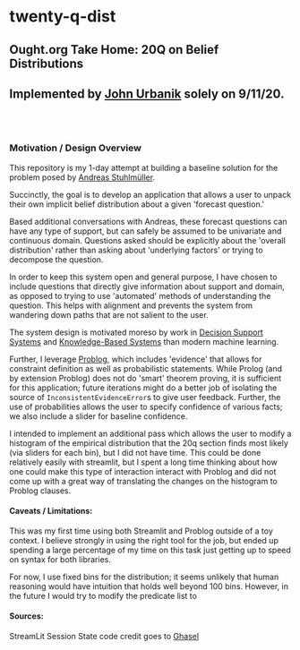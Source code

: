 # twenty-q-dist
## Ought.org Take Home: 20Q on Belief Distributions
## Implemented by [John Urbanik](https://github.com/johnurbanik) solely on 9/11/20.

<br><br>

### Motivation / Design Overview

This repository is my 1-day attempt at building a baseline solution for the problem posed by [Andreas Stuhlmüller](https://gist.github.com/stuhlmueller/2e3d6a5af0e4b9dec74d2f2c1f6c8a2d).

Succinctly, the goal is to develop an application that allows a user to unpack their own implicit belief distribution about a given 'forecast question.'

Based additional conversations with Andreas, these forecast questions can have any type of support, but can safely be assumed to be univariate and continuous domain. Questions asked should be explicitly about the 'overall distribution' rather than asking about 'underlying factors' or trying to decompose the question.

In order to keep this system open and general purpose, I have chosen to include questions that directly give information about support and domain, as opposed to trying to use 'automated' methods of understanding the question. This helps with alignment and prevents the system from wandering down paths that are not salient to the user.

The system design is motivated moreso by work in [Decision Support Systems](https://dspace.mit.edu/handle/1721.1/47172) and [Knowledge-Based Systems](https://www.reidgsmith.com/Knowledge-Based_Systems_-_Concepts_Techniques_Examples_08-May-1985.pdf) than modern machine learning.

Further, I leverage [Problog](https://problog.readthedocs.io/), which includes 'evidence' that allows for constraint definition as well as probabilistic statements. While Prolog (and by extension Problog) does not do 'smart' theorem proving, it is sufficient for this application; future iterations might do a better job of isolating the source of `InconsistentEvidenceError`s to give user feedback. Further, the use of probabilities allows the user to specify confidence of various facts; we also include a slider for baseline confidence.

I intended to implement an additional pass which allows the user to modify a histogram of the empirical distribution that the 20q section finds most likely (via sliders for each bin), but I did not have time. This could be done relatively easily with streamlit, but I spent a long time thinking about how one could make this type of interaction interact with Problog and did not come up with a great way of translating the changes on the histogram to Problog clauses.


#### Caveats / Limitations:

This was my first time using both Streamlit and Problog outside of a toy context. I believe strongly in using the right tool for the job, but ended up spending a large percentage of my time on this task just getting up to speed on syntax for both libraries.

For now, I use fixed bins for the distribution; it seems unlikely that human reasoning would have intuition that holds well beyond 100 bins. However, in the future I would try to modify the predicate list to


#### Sources:

StreamLit Session State code credit goes to [Ghasel](https://gist.github.com/Ghasel/0aba4869ba6fdc8d49132e6974e2e662)